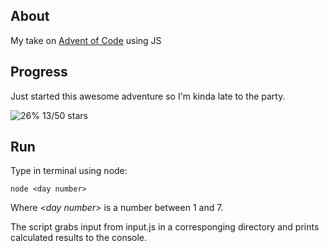 ## About

My take on [Advent of Code](https://adventofcode.com/) using JS

## Progress

Just started this awesome adventure so I'm kinda late to the party.

![26%](https://progress-bar.dev/26) 13/50 stars

## Run

Type in terminal using node:

```
node <day number>
```

Where _\<day number\>_ is a number between 1 and 7.

The script grabs input from input.js in a corresponging directory and prints calculated results to the console.
